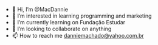 - 👋 Hi, I’m @MacDannie
- 👀 I’m interested in learning programming and marketing 
- 🌱 I’m currently learning on Fundação Estudar 
- 💞️ I’m looking to collaborate on anything
- 📫 How to reach me danniemachado@yahoo.com.br

<!---
MacDannie/MacDannie is a ✨ special ✨ repository because its `README.md` (this file) appears on your GitHub profile.
You can click the Preview link to take a look at your changes.
--->
